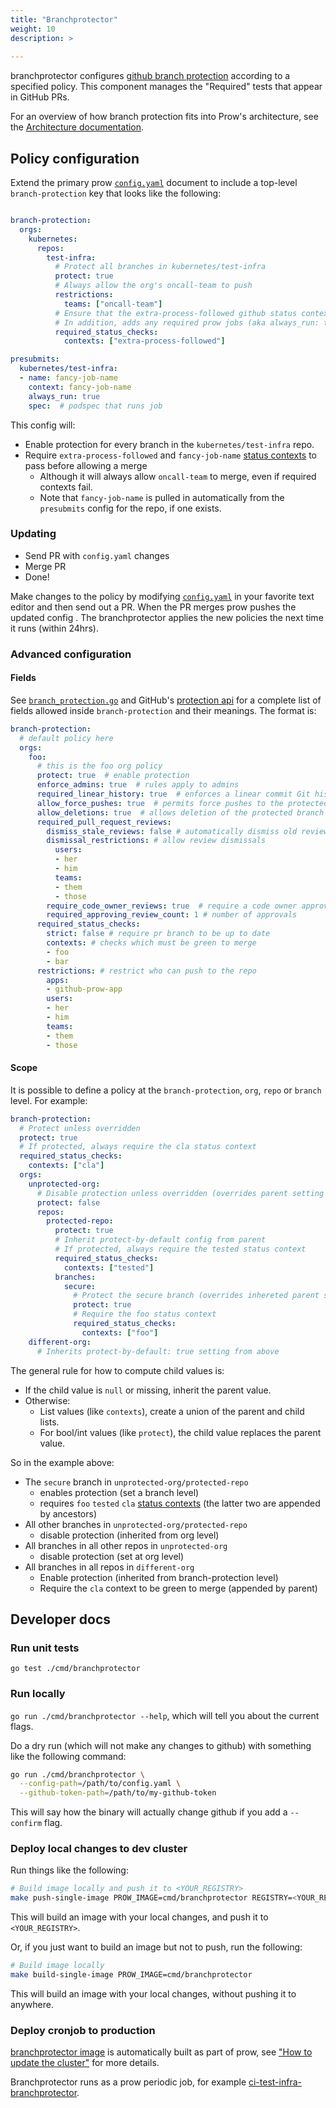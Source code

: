 ```yaml
---
title: "Branchprotector"
weight: 10
description: >
  
---
```


branchprotector configures [github branch protection] according to a specified
policy. This component manages the "Required" tests that appear in GitHub PRs.

For an overview of how branch protection fits into Prow's architecture, see the
[Architecture documentation](/docs/overview/architecture/#required-tests-and-branch-protection).

## Policy configuration

Extend the primary prow [`config.yaml`] document to include a top-level
`branch-protection` key that looks like the following:

```yaml

branch-protection:
  orgs:
    kubernetes:
      repos:
        test-infra:
          # Protect all branches in kubernetes/test-infra
          protect: true
          # Always allow the org's oncall-team to push
          restrictions:
            teams: ["oncall-team"]
          # Ensure that the extra-process-followed github status context passes.
          # In addition, adds any required prow jobs (aka always_run: true)
          required_status_checks:
            contexts: ["extra-process-followed"]

presubmits:
  kubernetes/test-infra:
  - name: fancy-job-name
    context: fancy-job-name
    always_run: true
    spec:  # podspec that runs job
```

This config will:

* Enable protection for every branch in the `kubernetes/test-infra`
repo.
* Require `extra-process-followed` and `fancy-job-name` [status contexts] to pass
    before allowing a merge
  * Although it will always allow `oncall-team` to merge, even if required
      contexts fail.
  * Note that `fancy-job-name` is pulled in automatically from the
      `presubmits` config for the repo, if one exists.

### Updating

* Send PR with `config.yaml` changes
* Merge PR
* Done!

Make changes to the policy by modifying [`config.yaml`] in your favorite text
editor and then send out a PR. When the PR merges prow pushes the updated config
. The branchprotector applies the new policies the next time it runs (within
24hrs).

### Advanced configuration

#### Fields

See [`branch_protection.go`] and GitHub's [protection api] for a complete list of fields allowed
inside `branch-protection` and their meanings. The format is:

```yaml
branch-protection:
  # default policy here
  orgs:
    foo:
      # this is the foo org policy
      protect: true  # enable protection
      enforce_admins: true  # rules apply to admins
      required_linear_history: true  # enforces a linear commit Git history
      allow_force_pushes: true  # permits force pushes to the protected branch
      allow_deletions: true  # allows deletion of the protected branch
      required_pull_request_reviews:
        dismiss_stale_reviews: false # automatically dismiss old reviews
        dismissal_restrictions: # allow review dismissals
          users:
          - her
          - him
          teams:
          - them
          - those
        require_code_owner_reviews: true  # require a code owner approval
        required_approving_review_count: 1 # number of approvals
      required_status_checks:
        strict: false # require pr branch to be up to date
        contexts: # checks which must be green to merge
        - foo
        - bar
      restrictions: # restrict who can push to the repo
        apps:
        - github-prow-app
        users:
        - her
        - him
        teams:
        - them
        - those
```

#### Scope

It is possible to define a policy at the
`branch-protection`, `org`, `repo` or `branch` level. For example:

```yaml
branch-protection:
  # Protect unless overridden
  protect: true
  # If protected, always require the cla status context
  required_status_checks:
    contexts: ["cla"]
  orgs:
    unprotected-org:
      # Disable protection unless overridden (overrides parent setting of true)
      protect: false
      repos:
        protected-repo:
          protect: true
          # Inherit protect-by-default config from parent
          # If protected, always require the tested status context
          required_status_checks:
            contexts: ["tested"]
          branches:
            secure:
              # Protect the secure branch (overrides inhereted parent setting of false)
              protect: true
              # Require the foo status context
              required_status_checks:
                contexts: ["foo"]
    different-org:
      # Inherits protect-by-default: true setting from above
```

The general rule for how to compute child values is:

* If the child value is `null` or missing, inherit the parent value.
* Otherwise:
  * List values (like `contexts`), create a union of the parent and child lists.
  * For bool/int values (like `protect`), the child value replaces the parent value.

So in the example above:

* The `secure` branch in `unprotected-org/protected-repo`
  * enables protection (set a branch level)
  * requires `foo` `tested` `cla` [status contexts]
      (the latter two are appended by ancestors)
* All other branches in `unprotected-org/protected-repo`
  * disable protection (inherited from org level)
* All branches in all other repos in `unprotected-org`
  * disable protection (set at org level)
* All branches in all repos in `different-org`
  * Enable protection (inherited from branch-protection level)
  * Require the `cla` context to be green to merge (appended by parent)

## Developer docs

### Run unit tests

`go test ./cmd/branchprotector`

### Run locally

`go run ./cmd/branchprotector --help`, which will tell you about the
current flags.

Do a dry run (which will not make any changes to github) with
something like the following command:

```sh
go run ./cmd/branchprotector \
  --config-path=/path/to/config.yaml \
  --github-token-path=/path/to/my-github-token
```

This will say how the binary will actually change github if you add a
`--confirm` flag.

### Deploy local changes to dev cluster

Run things like the following:

```sh
# Build image locally and push it to <YOUR_REGISTRY>
make push-single-image PROW_IMAGE=cmd/branchprotector REGISTRY=<YOUR_REGISTRY>
```

This will build an image with your local changes, and push it to `<YOUR_REGISTRY>`.

Or, if you just want to build an image but not to push, run the following:


```sh
# Build image locally
make build-single-image PROW_IMAGE=cmd/branchprotector
```

This will build an image with your local changes, without pushing it to anywhere.

### Deploy cronjob to production

[branchprotector image](https://gcr.io/k8s-prow/branchprotector) is automatically built
as part of prow, see
["How to update the cluster"](/docs/build-test-update/#how-to-update-the-cluster)
for more details.

Branchprotector runs as a prow periodic job, for example
[ci-test-infra-branchprotector](https://github.com/kubernetes/test-infra/blob/6155b657d8958e60e6767be6569863e4dd08c413/config/jobs/kubernetes/test-infra/test-infra-trusted.yaml#L662).

[`branch_protection.go`]: https://github.com/kubernetes-sigs/prow/blob/main/pkg/config/branch_protection.go
[`config.yaml`]: https://github.com/kubernetes/test-infra/blob/master/config/prow/config.yaml
[github branch protection]: https://docs.github.com/en/repositories/configuring-branches-and-merges-in-your-repository/defining-the-mergeability-of-pull-requests/about-protected-branches
[status contexts]: https://developer.github.com/v3/repos/statuses/#create-a-status
[protection api]: https://developer.github.com/v3/repos/branches/#update-branch-protection
